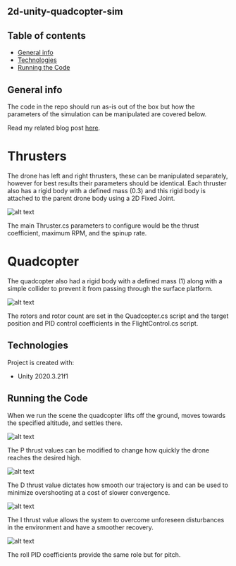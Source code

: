 ## 2d-unity-quadcopter-sim

## Table of contents

- [General info](#general-info)
- [Technologies](#technologies)
- [Running the Code](#running-the-code)

## General info

The code in the repo should run as-is out of the box but how the parameters of the simulation can be manipulated are covered below.

Read my related blog post [here](https://theappliedarchitect.com/learning-2d-rotorcopter-mechanics-and-control-with-unity/).

# Thrusters

The drone has left and right thrusters, these can be manipulated separately, however for best results their parameters should be identical. Each thruster also has a rigid body with a defined mass (0.3) and this rigid body is attached to the parent drone body using a 2D Fixed Joint.

![alt text](https://cdn-images-1.medium.com/max/800/1*9xIpEFJhUD_xvHlHsjfBVg.png)

The main Thruster.cs parameters to configure would be the thrust coefficient, maximum RPM, and the spinup rate.

# Quadcopter

The quadcopter also had a rigid body with a defined mass (1) along with a simple collider to prevent it from passing through the surface platform.

![alt text](https://cdn-images-1.medium.com/max/800/1*oW0ooqAlULV2XLiezIKKQg.png)

The rotors and rotor count are set in the Quadcopter.cs script and the target position and PID control coefficients in the FlightControl.cs script.

## Technologies

Project is created with:

- Unity 2020.3.21f1

## Running the Code

When we run the scene the quadcopter lifts off the ground, moves towards the specified altitude, and settles there.

![alt text](https://cdn-images-1.medium.com/max/800/1*1KdD_3Bd491HiFm0docCoA.gif)

The P thrust values can be modified to change how quickly the drone reaches the desired high.

![alt text](https://cdn-images-1.medium.com/max/800/1*vXg3tDCL6xiAZrF-p273_w.gif)

The D thrust value dictates how smooth our trajectory is and can be used to minimize overshooting at a cost of slower convergence.

![alt text](https://cdn-images-1.medium.com/max/800/1*R50RA8RYwKaHKQJ9IVoBkA.gif)

The I thrust value allows the system to overcome unforeseen disturbances in the environment and have a smoother recovery.

![alt text](https://cdn-images-1.medium.com/max/800/1*V7BhEO7Mnhq16XsBemDNug.gif)

The roll PID coefficients provide the same role but for pitch.

